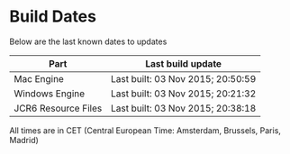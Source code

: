 # Build Dates

Below are the last known dates to updates

Part | Last build update
-----|-----
Mac Engine | Last built: 03 Nov 2015; 20:50:59
Windows Engine | Last built: 03 Nov 2015; 20:21:32
JCR6 Resource Files | Last built: 03 Nov 2015; 20:38:18
All times are in CET (Central European Time: Amsterdam, Brussels, Paris, Madrid)




